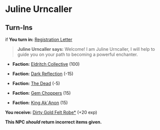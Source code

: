 # Juline Urncaller


## Turn-Ins



if **You turn in:** [Registration Letter](/item/18773)


>**Juline Urncaller says:** Welcome! I am Juline Urncaller, I will help to guide you on your path to becoming a powerful enchanter.


* __Faction:__ [Eldritch Collective](/faction/245) (100)



* __Faction:__ [Dark Reflection](/faction/238) (-15)



* __Faction:__ [The Dead](/faction/239) (-5)



* __Faction:__ [Gem Choppers](/faction/255) (15)



* __Faction:__ [King Ak`Anon](/faction/333) (15)



 **You receive:**  [Dirty Gold Felt Robe*](/item/13522) (+20 exp)


**This NPC *should* return incorrect items given.**
